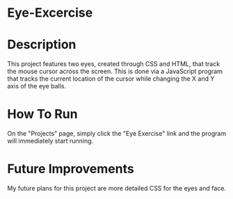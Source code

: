 # Eye-Excercise


# Description
This project features two eyes, created through CSS and HTML, that track the mouse cursor across the screen. This is done via a JavaScript program that tracks the current location of the cursor while changing the X and Y axis of the eye balls. 

# How To Run
On the "Projects" page, simply click the "Eye Exercise" link and the program will immediately start running.

# Future Improvements
My future plans for this project are more detailed CSS for the eyes and face. 
